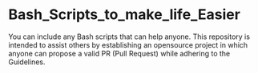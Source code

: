 # Bash_Scripts_to_make_life_Easier
You can include any Bash scripts that can help anyone. This repository is intended to assist others by establishing an opensource project in which anyone can propose a valid PR (Pull Request) while adhering to the Guidelines.

